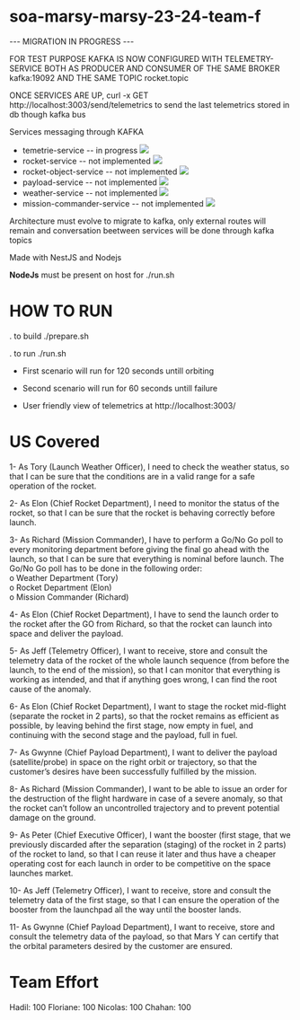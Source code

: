# soa-marsy-marsy-23-24-team-f


--- MIGRATION IN PROGRESS ---

FOR TEST PURPOSE KAFKA IS NOW CONFIGURED WITH
TELEMETRY-SERVICE BOTH AS PRODUCER AND CONSUMER 
OF THE SAME BROKER kafka:19092 AND THE SAME TOPIC
rocket.topic

ONCE SERVICES ARE UP, curl -x GET http://localhost:3003/send/telemetrics
to send the last telemetrics stored in db though kafka bus


Services messaging through KAFKA



- temetrie-service  -- in progress ![](https://geps.dev/progress/50?dangerColor=800000&warningColor=ff9900&successColor=006600)
- rocket-service -- not implemented ![](https://geps.dev/progress/0?dangerColor=800000&warningColor=ff9900&successColor=006600)
- rocket-object-service -- not implemented ![](https://geps.dev/progress/0?dangerColor=800000&warningColor=ff9900&successColor=006600)
- payload-service -- not implemented ![](https://geps.dev/progress/0?dangerColor=800000&warningColor=ff9900&successColor=006600)
- weather-service -- not implemented ![](https://geps.dev/progress/0?dangerColor=800000&warningColor=ff9900&successColor=006600)
- mission-commander-service -- not implemented ![](https://geps.dev/progress/0?dangerColor=800000&warningColor=ff9900&successColor=006600)


Architecture must evolve to migrate to kafka, only external routes
will remain and conversation beetween services will be done through kafka topics





Made with NestJS and Nodejs

**NodeJs** must be present on host for ./run.sh

# HOW TO RUN

. to build
./prepare.sh

. to run 
./run.sh


* First scenario will run for 120 seconds untill orbiting
* Second scenario will run for 60 seconds untill failure

* User friendly view of telemetrics at http://localhost:3003/

# US Covered

1-  As Tory (Launch Weather Officer), I need to check the weather status, so that I can 
be sure that the conditions are in a valid range for a safe operation of the rocket. 


2-  As Elon (Chief Rocket Department), I need to monitor the status of the rocket, so 
that I can be sure that the rocket is behaving correctly before launch.  

3- As Richard (Mission Commander), I have to perform a Go/No Go poll to every 
monitoring department before giving the final go ahead with the launch, so that I 
can be sure that everything is nominal before launch. 
The Go/No Go poll has to be done in the following order:  
o  Weather Department (Tory)  
o  Rocket Department (Elon)  
o  Mission Commander (Richard)  

4-  As Elon (Chief Rocket Department), I have to send the launch order to the rocket 
after the GO from Richard, so that the rocket can launch into space and deliver the 
payload. 

5-  As Jeff (Telemetry Officer), I want to receive, store and consult the telemetry data of 
the rocket of the whole launch sequence (from before the launch, to the end of the
mission), so that I can monitor that everything is working as intended, and that if 
anything goes wrong, I can find the root cause of the anomaly. 

6-  As Elon (Chief Rocket Department), I want to stage the rocket mid-flight (separate 
the rocket in 2 parts), so that the rocket remains as efficient as possible, by leaving 
behind the first stage, now empty in fuel, and continuing with the second stage and 
the payload, full in fuel.  

7-  As Gwynne (Chief Payload Department), I want to deliver the payload 
(satellite/probe) in space on the right orbit or trajectory, so that the customer’s 
desires have been successfully fulfilled by the mission. 

8- As Richard (Mission Commander), I want to be able to issue an order for the 
destruction of the flight hardware in case of a severe anomaly, so that the rocket 
can’t follow an uncontrolled trajectory and to prevent potential damage on the 
ground.

9-  As Peter (Chief Executive Officer), I want the booster (first stage, that we previously 
discarded after the separation (staging) of the rocket in 2 parts) of the rocket to 
land, so that I can reuse it later and thus have a cheaper operating cost for each 
launch in order to be competitive on the space launches market.

10- As Jeff (Telemetry Officer), I want to receive, store and consult the telemetry data of 
the first stage, so that I can ensure the operation of the booster from the launchpad 
all the way until the booster lands.  

11- As Gwynne (Chief Payload Department), I want to receive, store and consult the
telemetry data of the payload, so that Mars Y can certify that the orbital parameters 
desired by the customer are ensured.


# Team Effort
Hadil: 100
Floriane: 100
Nicolas: 100
Chahan: 100
